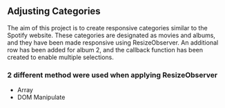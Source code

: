 ## Adjusting Categories

The aim of this project is to create responsive categories similar to the Spotify website. These categories are designated as movies and albums, and they have been made responsive using ResizeObserver. An additional row has been added for album 2, and the callback function has been created to enable multiple selections.

### 2 different method were used when applying ResizeObserver

- Array
- DOM Manipulate
